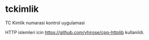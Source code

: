# tckimlik
TC Kimlik numarasi kontrol uygulamasi 

HTTP islemleri icin  https://github.com/yhirose/cpp-httplib  kullanildi.

